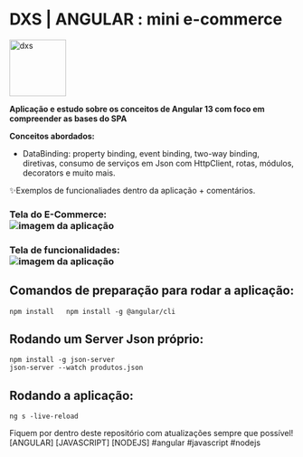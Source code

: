 # DXS | ANGULAR : mini e-commerce
<img src="https://dataxstudios.com.br/assets/images/logo_DXS_400_190.png" alt="dxs" width="100"/> 

**Aplicação e estudo sobre os conceitos de Angular 13 com foco em compreender as bases do SPA**  


  **Conceitos abordados:** 
- DataBinding: property binding, event binding, two-way binding, diretivas, consumo de serviços em Json com HttpClient, rotas, módulos, decorators e muito mais.  

✨Exemplos de funcionaliades dentro da aplicação + comentários.

### Tela do E-Commerce:<br>![imagem da aplicação](https://dataxstudios.com.br/assets/images/github/angular_mini_ecommerce_1.PNG)<br>
### Tela de funcionalidades:<br>![imagem da aplicação](https://dataxstudios.com.br/assets/images/github/angular_mini_ecommerce_2.PNG)

## Comandos de preparação para rodar a aplicação:  
``npm install  
npm install -g @angular/cli``  

## Rodando um Server Json próprio:  
``npm install -g json-server``  
``json-server --watch produtos.json``   

## Rodando a aplicação:  
``ng s -live-reload``  

Fiquem por dentro deste repositório com atualizações sempre que possível!  
[ANGULAR] [JAVASCRIPT] [NODEJS] #angular #javascript #nodejs  
